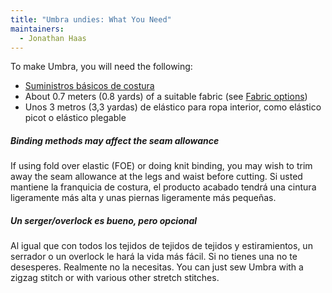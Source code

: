 ```yaml
---
title: "Umbra undies: What You Need"
maintainers:
  - Jonathan Haas
---
```


To make Umbra, you will need the following:

- [Suministros básicos de costura](/docs/sewing/basic-sewing-supplies)
- About 0.7 meters (0.8 yards) of a suitable fabric (see [Fabric options](/docs/designs/umbra/fabric))
- Unos 3 metros (3,3 yardas) de elástico para ropa interior, como elástico picot o elástico plegable

<Tip>

##### Binding methods may affect the seam allowance

If using fold over elastic (FOE) or doing knit binding, you may wish to trim away the seam allowance at the legs and waist before cutting. Si usted mantiene la franquicia de costura, el producto acabado tendrá una cintura ligeramente más alta y unas piernas ligeramente más pequeñas.

##### Un serger/overlock es bueno, pero opcional

Al igual que con todos los tejidos de tejidos de tejidos y estiramientos, un serrador o un overlock le hará la vida más fácil. Si no tienes una no te desesperes. Realmente no la necesitas. You can just sew Umbra with a zigzag stitch or with various other stretch stitches.

</Tip>
